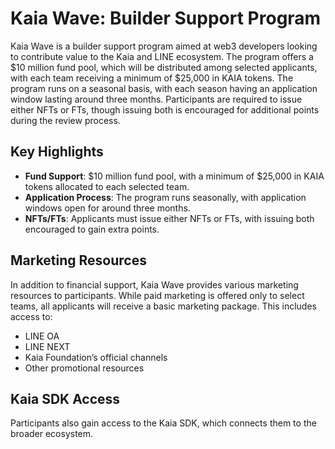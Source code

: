 # Kaia Wave: Builder Support Program

Kaia Wave is a builder support program aimed at web3 developers looking to contribute value to the Kaia and LINE ecosystem. The program offers a $10 million fund pool, which will be distributed among selected applicants, with each team receiving a minimum of $25,000 in KAIA tokens. The program runs on a seasonal basis, with each season having an application window lasting around three months. Participants are required to issue either NFTs or FTs, though issuing both is encouraged for additional points during the review process.

## Key Highlights

- **Fund Support**: $10 million fund pool, with a minimum of $25,000 in KAIA tokens allocated to each selected team.
- **Application Process**: The program runs seasonally, with application windows open for around three months.
- **NFTs/FTs**: Applicants must issue either NFTs or FTs, with issuing both encouraged to gain extra points.

## Marketing Resources

In addition to financial support, Kaia Wave provides various marketing resources to participants. While paid marketing is offered only to select teams, all applicants will receive a basic marketing package. This includes access to:

- LINE OA
- LINE NEXT
- Kaia Foundation’s official channels
- Other promotional resources

## Kaia SDK Access

Participants also gain access to the Kaia SDK, which connects them to the broader ecosystem.
